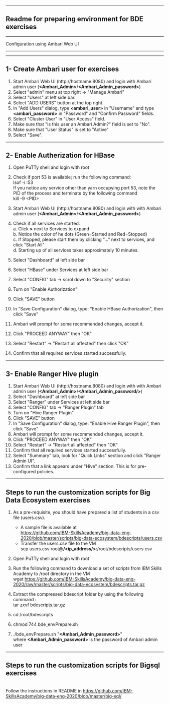 ---------------------------------------------------------------
Readme for preparing environment for BDE exercises
--------------------------------------------------------------

______________________________________________________________
Configuration using Ambari Web UI
______________________________________________________________


--------------------------------------------------------------
1- Create Ambari user for exercises
--------------------------------------------------------------
1. Start Ambari Web UI (http://hostname:8080) and login with Ambari admin user (**\<Ambari_Admin\>**/**\<Ambari_Admin_password\>**)
2. Select "admin" menu at top right -> "Manage Ambari"
3. Select "Users" at left side bar.
4. Select "ADD USERS" button at the top right.
5. In "Add Users" dialog, type **\<ambari_user\>** in "Username" and type **\<ambari_password\>** in "Password" and "Confirm Password" fields.
6. Select "Cluster User" in "User Access" field.
7. Make sure that "Is this user an Ambari Admin?" field is set to "No".
8. Make sure that "User Status" is set to "Active"
9. Select "Save".


--------------------------------------------------------------
2- Enable Autherization for HBase
--------------------------------------------------------------
1.  Open PuTTy shell and login with root
2.  Check if port 53 is available; run the following command:  
      lsof -i :53  
      If you notice any service other than yarn occupying port 53, note the PID of the process and terminate by the following command  
      kill -9 \<PID\>  
3. Start Ambari Web UI (http://hostname:8080) and login with with Ambari admin user (**\<Ambari_Admin\>**/**\<Ambari_Admin_password\>**)
4. Check if all services are started.  
   a. Click **\>** next to Services to expand  
   b. Notice the color of he dots (Green=Started and Red=Stopped)  
   c. If Stopped, please start them by clicking "..." next to services, and click "Start All"  
   d. Starting up of all services takes approximately 10 minutes.   

5. Select "Dashboard" at left side bar
6. Select "HBase" under Services at left side bar
7. Select "CONFIG" tab -> scrol down to "Security" section
8. Turn on "Enable Authorization"
9. Click "SAVE" button
10. In "Save Configuration" dialog, type: "Enable HBase Authorization", then click "Save"
11. Ambari will prompt for some recommended changes, accept it.
12. Click "PROCEED ANYWAY" then "OK"
13. Select "Restart" -> "Restart all affected" then click "OK"
14. Confirm that all required services started successfully.

--------------------------------------------------------------
3- Enable Ranger Hive plugin
--------------------------------------------------------------
1. Start Ambari Web UI (http://hostname:8080) and login with with Ambari admin user (**\<Ambari_Admin\>**/**\<Ambari_Admin_password/>**)
2. Select "Dashboard" at left side bar
3. Select "Ranger" under Services at left side bar
4. Select "CONFIG" tab -> "Ranger Plugin" tab
5. Turn on "Hive Ranger Plugin"
6. Click "SAVE" button
7. In "Save Configuration" dialog, type: "Enable Hive Ranger Plugin", then click "Save"
8. Ambari will prompt for some recommended changes, accept it.
19. Click "PROCEED ANYWAY" then "OK"
10. Select "Restart" -> "Restart all affected" then "OK"
11. Confirm that all required services started successfully.
12. Select "Summary" tab, look for "Quick Links" section and click "Ranger Admin UI".
13. Confirm that a link appears under "Hive" section. This is for pre-configured policies. 

-------------------------------------------------------------------------

Steps to run the customization scripts for Big Data Ecosystem exercises
--------------------------------------------------------------------------
1. As a pre-requisite, you should have prepared a list of students in a csv file (users.csv).
   -  A sample file is available at <br> https://github.com/IBM-SkillsAcademy/big-data-eng-2020/blob/master/scripts/big-data-ecosystem/bdescripts/users.csv
   -  Transfer the users.csv file to the VM
      <br> scp users.csv root@**/<ip_address/>**:/root/bdescripts/users.csv      

2. Open PuTTy shell and login with root
3. Run the following command to download a set of scripts from IBM Skills Academy to /root directory in the VM
<br> wget https://github.com/IBM-SkillsAcademy/big-data-eng-2020/raw/master/scripts/big-data-ecosystem/bdescripts.tar.gz  

4. Extract the compressed bdescript folder by using the following command :
   <br> 
   tar zxvf bdescripts.tar.gz
5. cd /root/bdescripts
6. chmod 744 bde_envPrepare.sh
7. ./bde_envPrepare.sh "**\<Ambari_Admin_password\>**" 
<br> where **\<Ambari_Admin_password\>** is the password of Ambari admin user

---------------------------------------------------------------------------
Steps to run the customization scripts for Bigsql exercises
---------------------------------------------------------------------------
<br> Follow the instructions in README in https://github.com/IBM-SkillsAcademy/big-data-eng-2020/blob/master/big-sql/

